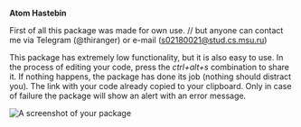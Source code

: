 **Atom Hastebin**

First of all this package was made for own use.
// but anyone can contact me via Telegram (@thiranger) or e-mail (s02180021@stud.cs.msu.ru)

This package has extremely low functionality, but it is also easy to use. In the process of editing your code, press the *ctrl+alt+s* combination to share it. If nothing happens, the package has done its job (nothing should distract you). The link with your code already copied to your clipboard. Only in case of failure the package will show an alert with an error message.

![A screenshot of your package](https://f.cloud.github.com/assets/69169/2290250/c35d867a-a017-11e3-86be-cd7c5bf3ff9b.gif)
